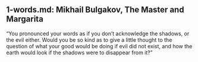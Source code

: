 
## 1-words.md: Mikhail Bulgakov, The Master and Margarita

“You pronounced your words as if you don’t acknowledge the shadows, or the evil
either. Would you be so kind as to give a little thought to the question of what
your good would be doing if evil did not exist, and how the earth would look if
the shadows were to disappear from it?”
